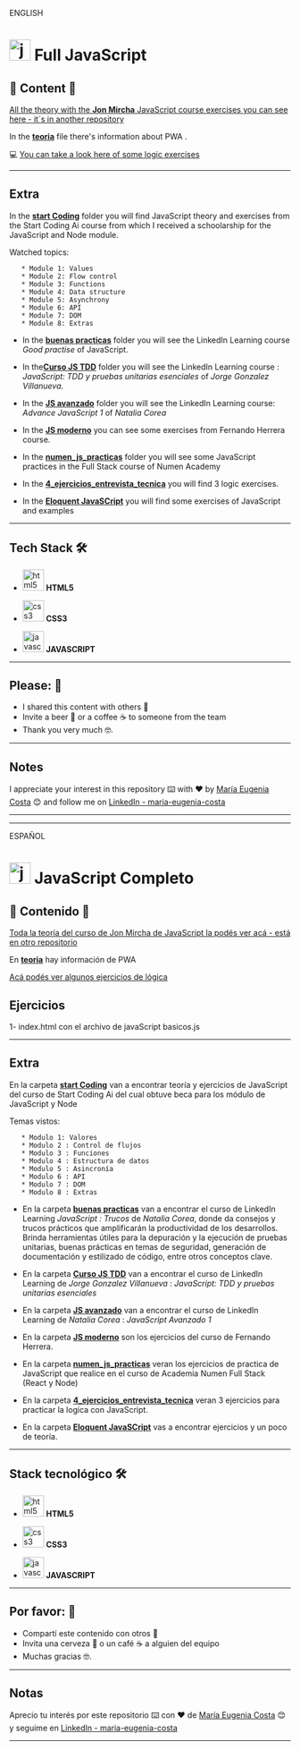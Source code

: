 ENGLISH

# <img width="38" height="38" src="https://img.icons8.com/color/38/javascript--v1.png" alt="javascript"/> Full JavaScript


## 📖 Content 📖

[All the theory with the **Jon Mircha** JavaScript course exercises you can see here - it´s in another repository](https://github.com/eugenia1984/learn-JS-with-JonMircha-videos)

In the [**teoria**](https://github.com/eugenia1984/JS-complete/tree/main/teoria) file there's information about PWA .


:computer: [You can take a look here of some logic exercises](https://eugenia1984.github.io/JS-complete/)

---

## Extra

In the [**start Coding**](https://github.com/eugenia1984/JS-complete/tree/main/start_coding) folder you will find JavaScript theory and exercises from the Start Coding Ai course from which I received a schoolarship for the JavaScript and Node module.

Watched topics:

```
   * Module 1: Values
   * Module 2: Flow control
   * Module 3: Functions
   * Module 4: Data structure
   * Module 5: Asynchrony
   * Module 6: API
   * Module 7: DOM
   * Module 8: Extras
```

- In the [**buenas practicas**](https://github.com/eugenia1984/JS-complete/tree/main/buenas_practicas) folder you will see the LinkedIn Learning course *Good practise* of JavaScript.

- In the[**Curso JS TDD**](https://github.com/eugenia1984/JS-complete/tree/main/curso_js_tdd) folder you will see the LinkedIn Learning course  : *JavaScript: TDD y pruebas unitarias esenciales* of *Jorge Gonzalez Villanueva*.

- In the [**JS avanzado**](https://github.com/eugenia1984/JS-complete/tree/main/js_avanzado) folder you will see the LinkedIn Learning course: *Advance JavaScript 1*  of *Natalia Corea*

- In the [**JS moderno**](https://github.com/eugenia1984/JS-complete/tree/main/js_moderno) you can see some exercises from Fernando Herrera course.

- In the [**numen_js_practicas**](https://github.com/eugenia1984/JS-complete/tree/main/numen_js_practicas) folder you will see some JavaScript practices in the Full Stack course of Numen Academy

- In the [**4_ejercicios_entrevista_tecnica**](https://github.com/eugenia1984/JS-complete/tree/main/4_ejercicios_entrevista_tecnica) you will find 3 logic exercises.

- In the [**Eloquent JavaSCript**](https://github.com/eugenia1984/JS-complete/tree/main/eloquent_javascript) you will find some exercises of JavaScript and examples

---

## Tech Stack 🛠️

- <img width="38" height="38" src="https://img.icons8.com/color/38/html-5--v1.png" alt="html5"/> **HTML5**

- <img width="38" height="38" src="https://img.icons8.com/color/38/css3.png" alt="css3"/> **CSS3**

- <img width="38" height="38" src="https://img.icons8.com/color/38/javascript--v1.png" alt="javascript"/> **JAVASCRIPT**

---

## Please: 🎁

* I shared this content with others 📢
* Invite a beer 🍺 or a coffee ☕ to someone from the team
* Thank you very much 🤓.

---

## Notes

I appreciate your interest in this repository ⌨️ with ❤️ by [María Eugenia Costa](https://github.com/eugenia1984) 😊 and follow me on [LinkedIn - maria-eugenia-costa](https://www.linkedin.com/in/maria-eugenia-costa/)



---
---

ESPAÑOL

# <img width="38" height="38" src="https://img.icons8.com/color/38/javascript--v1.png" alt="javascript"/>  JavaScript Completo


## 📖 Contenido 📖

[Toda la teoría del curso de Jon Mircha de JavaScript la podés ver acá - está en otro repositorio](https://github.com/eugenia1984/learn-JS-with-JonMircha-videos)

En [**teoria**](https://github.com/eugenia1984/JS-complete/tree/main/teoria) hay información de PWA 

[Acá podés ver algunos ejercicios de lógica](https://eugenia1984.github.io/JS-complete/)


## Ejercicios 

1- index.html con el archivo de javaScript basicos.js <br>


---

## Extra

En la carpeta [**start Coding**](https://github.com/eugenia1984/JS-complete/tree/main/start_coding) van a encontrar teoría y ejercicios de JavaScript del curso de Start Coding Ai del cual obtuve beca para los módulo de JavaScript y Node

Temas vistos:

```
   * Modulo 1: Valores
   * Modulo 2 : Control de flujos
   * Modulo 3 : Funciones
   * Modulo 4 : Estructura de datos
   * Modulo 5 : Asincronía
   * Modulo 6 : API
   * Modulo 7 : DOM
   * Modulo 8 : Extras
```

- En la carpeta [**buenas practicas**](https://github.com/eugenia1984/JS-complete/tree/main/buenas_practicas) van a encontrar el curso de LinkedIn Learning  *JavaScript : Trucos* de *Natalia Corea*, donde da consejos y trucos prácticos que amplificarán la productividad de los desarrollos. Brinda herramientas útiles para la depuración y la ejecución de pruebas unitarias, buenas prácticas en temas de seguridad, generación de documentación y estilizado de código, entre otros conceptos clave.


- En la carpeta [**Curso JS TDD**](https://github.com/eugenia1984/JS-complete/tree/main/curso_js_tdd) van a encontrar el curso de LinkedIn Learning de *Jorge Gonzalez Villanueva* : *JavaScript: TDD y pruebas unitarias esenciales*

- En la carpeta [**JS avanzado**](https://github.com/eugenia1984/JS-complete/tree/main/js_avanzado) van a encontrar el curso de LinkedIn Learning de *Natalia Corea* : *JavaScript Avanzado 1*

- En la carpeta [**JS moderno**](https://github.com/eugenia1984/JS-complete/tree/main/js_moderno) son los ejercicios del curso de Fernando Herrera.

- En la carpeta [**numen_js_practicas**](https://github.com/eugenia1984/JS-complete/tree/main/numen_js_practicas) veran los ejercicios de practica de JavaScript que realice en el curso de Academia Numen Full Stack (React y Node)

- En la carpeta [**4_ejercicios_entrevista_tecnica**](https://github.com/eugenia1984/JS-complete/tree/main/4_ejercicios_entrevista_tecnica) veran 3 ejercicios para practicar la logica con JavaScript.

- En la carpeta [**Eloquent JavaSCript**](https://github.com/eugenia1984/JS-complete/tree/main/eloquent_javascript) vas a encontrar ejercicios y un poco de teoría.

---


## Stack tecnológico  🛠️

- <img width="38" height="38" src="https://img.icons8.com/color/38/html-5--v1.png" alt="html5"/> **HTML5**

- <img width="38" height="38" src="https://img.icons8.com/color/38/css3.png" alt="css3"/> **CSS3**

- <img width="38" height="38" src="https://img.icons8.com/color/38/javascript--v1.png" alt="javascript"/> **JAVASCRIPT**
---

## Por favor: 🎁

* Compartí este contenido con otros 📢
* Invita una cerveza 🍺 o un café ☕ a alguien del equipo 
* Muchas gracias 🤓.

---

## Notas

Aprecio tu interés por este repositorio ⌨️  con ❤️ de [María Eugenia Costa](https://github.com/eugenia1984) 😊 y seguime en  [LinkedIn - maria-eugenia-costa](https://www.linkedin.com/in/maria-eugenia-costa/)


---
